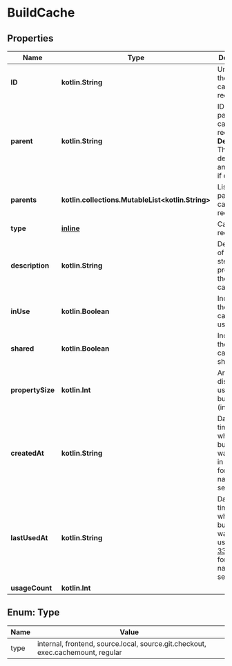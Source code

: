 
# BuildCache

## Properties
Name | Type | Description | Notes
------------ | ------------- | ------------- | -------------
**ID** | **kotlin.String** | Unique ID of the build cache record.  |  [optional]
**parent** | **kotlin.String** | ID of the parent build cache record.  &gt; **Deprecated**: This field is deprecated, and omitted if empty.  |  [optional]
**parents** | **kotlin.collections.MutableList&lt;kotlin.String&gt;** | List of parent build cache record IDs.  |  [optional]
**type** | [**inline**](#Type) | Cache record type.  |  [optional]
**description** | **kotlin.String** | Description of the build-step that produced the build cache.  |  [optional]
**inUse** | **kotlin.Boolean** | Indicates if the build cache is in use.  |  [optional]
**shared** | **kotlin.Boolean** | Indicates if the build cache is shared.  |  [optional]
**propertySize** | **kotlin.Int** | Amount of disk space used by the build cache (in bytes).  |  [optional]
**createdAt** | **kotlin.String** | Date and time at which the build cache was created in [RFC 3339](https://www.ietf.org/rfc/rfc3339.txt) format with nano-seconds.  |  [optional]
**lastUsedAt** | **kotlin.String** | Date and time at which the build cache was last used in [RFC 3339](https://www.ietf.org/rfc/rfc3339.txt) format with nano-seconds.  |  [optional]
**usageCount** | **kotlin.Int** |  |  [optional]


<a id="Type"></a>
## Enum: Type
Name | Value
---- | -----
type | internal, frontend, source.local, source.git.checkout, exec.cachemount, regular



